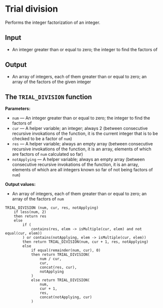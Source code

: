 # Trial division

Performs the integer factorization of an integer.

## Input

- An integer greater than or equal to zero; the integer to find the factors of

## Output

- An array of integers, each of them greater than or equal to zero; an array of the factors of the given integer

## The `TRIAL_DIVISION` function

**Parameters:**

- `num` — An integer greater than or equal to zero; the integer to find the factors of
- `cur` — A helper variable; an integer; always 2 (between consecutive recursive invokations of the function, it is the current integer that is to be checked to be a factor of `num`)
- `res` — A helper variable; always an empty array (between consecutive recursive invokations of the function, it is an array, elements of which are factors of `num` calculated so far)
- `notApplying` — A helper variable; always an empty array (between consecutive recursive invokations of the function, it is an array, elements of which are all integers known so far of not being factors of `num`)

**Output values:**

- An array of integers, each of them greater than or equal to zero; an array of the factors of `num`

```
TRIAL_DIVISION (num, cur, res, notApplying)
	if less(num, 2)
	then return res
	else
		if (
			contains(res, elem -> isMultiple(cur, elem) and not equal(cur, elem))
		) or contains(notApplying, elem -> isMultiple(cur, elem))
		then return TRIAL_DIVISION(num, cur + 1, res, notApplying)
		else
			if equal(remainder(num, cur), 0)
			then return TRIAL_DIVISION(
				num / cur,
				cur,
				concat(res, cur),
				notApplying
			)
			else return TRIAL_DIVISION(
				num,
				cur + 1,
				res,
				concat(notApplying, cur)
			)
```
